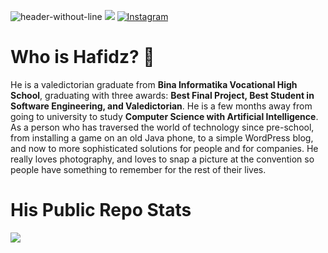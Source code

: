 ![header-without-line](https://github.com/user-attachments/assets/1239e832-4882-4014-b552-d6ea3badca4a)
[![](https://visitcount.itsvg.in/api?id=hafidzmrizky&icon=0&color=0)](https://visitcount.itsvg.in)
[![Instagram](https://img.shields.io/badge/Instagram-%23E4405F.svg?logo=Instagram&logoColor=white)](https://instagram.com/hafidzmrizky) 
# **Who is Hafidz?** 🤫
He is a valedictorian graduate from **Bina Informatika Vocational High School**, graduating with three awards: **Best Final Project, Best Student in Software Engineering, and Valedictorian**. He is a few months away from going to university to study **Computer Science with Artificial Intelligence**. As a person who has traversed the world of technology since pre-school, from installing a game on an old Java phone, to a simple WordPress blog, and now to more sophisticated solutions for people and for companies. He really loves photography, and loves to snap a picture at the convention so people have something to remember for the rest of their lives. 

# **His Public Repo Stats**
![](https://github-readme-stats.vercel.app/api/top-langs/?username=hafidzmrizky&theme=dark&hide_border=false&include_all_commits=true&count_private=false&layout=compact)


<!--
**hafidzmrizky/hafidzmrizky** is a ✨ _special_ ✨ repository because its `README.md` (this file) appears on your GitHub profile.

# 📊 GitHub Stats:
![](https://github-readme-stats.vercel.app/api?username=hafidzmrizky&theme=dark&hide_border=false&include_all_commits=false&count_private=false)<br/>
![](https://github-readme-streak-stats.herokuapp.com/?user=hafidzmrizky&theme=dark&hide_border=false)<br/>

### 🔝 Top Contributed Repo
![](https://github-contributor-stats.vercel.app/api?username=hafidzmrizky&limit=5&theme=dark&combine_all_yearly_contributions=true)


Here are some ideas to get you started:

- 🔭 I’m currently working on ...
- 🌱 I’m currently learning ...
- 👯 I’m looking to collaborate on ...
- 🤔 I’m looking for help with ...
- 💬 Ask me about ...
- 📫 How to reach me: ...
- 😄 Pronouns: ...
- ⚡ Fun fact: ...
-->
